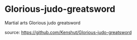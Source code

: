 # Glorious-judo-greatsword
Martial arts Glorious judo greatsword

source: https://github.com/Kenshut/Glorious-judo-greatsword
